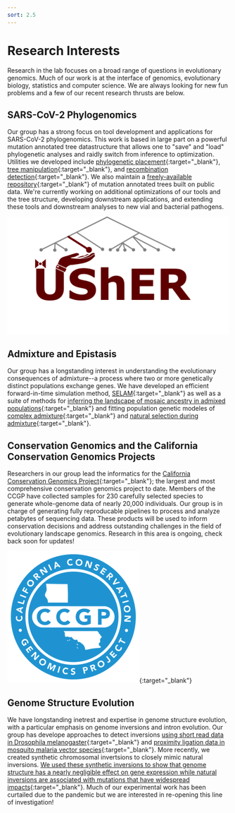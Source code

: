 ```yaml
---
sort: 2.5
---
```

# Research Interests
  
Research in the lab focuses on a broad range of questions in evolutionary genomics. Much of our work is at the interface of genomics, evolutionary biology, statistics and computer science. We are always looking for new fun problems and a few of our recent research thrusts are below. 
 
## SARS-CoV-2 Phylogenomics
  
  Our group has a strong focus on tool development and applications for SARS-CoV-2 phylogenomics. This work is based in large part on a powerful mutation annotated tree datastructure that allows one to "save" and "load" phylogenetic analyses and raidly switch from inference to optimization. Utilities we developed include [phylogenetic placement](https://www.nature.com/articles/s41588-021-00862-7){:target="_blank"}, [tree manipulation](https://academic.oup.com/mbe/advance-article/doi/10.1093/molbev/msab264/6361626){:target="_blank"}, and [recombination detection](https://www.biorxiv.org/content/10.1101/2021.08.04.455157v1){:target="_blank"}. We also maintain a [freely-available repository](http://hgdownload.soe.ucsc.edu/goldenPath/wuhCor1/UShER_SARS-CoV-2/){:target="_blank"} of mutation annotated trees built on public data. We're currently working on additional optimizations of our tools and the tree structure, developing downstream applications, and extending these tools and downstream analyses to new vial and bacterial pathogens. 
  
[![image](../assets/images/usher_logo.png)](https://github.com/yatisht/usher)
  
## Admixture and Epistasis 
  
Our group has a longstanding interest in understanding the evolutionary consequences of admixture--a process where two or more genetically distinct populations exchange genes. We have developed an efficient forward-in-time simulation method, [SELAM](https://academic.oup.com/bioinformatics/article/32/19/3035/2196613){:target="_blank"} as well as a suite of methods for [inferring the landscape of mosaic ancestry in admixed populations](https://journals.plos.org/plosgenetics/article?id=10.1371/journal.pgen.1006529){:target="_blank"} and fitting population genetic modeles of [complex admixture](https://academic.oup.com/genetics/article/210/3/1089/5931071){:target="_blank"} and [natural selection during admixture](https://academic.oup.com/mbe/article/38/5/2152/6120794){:target="_blank"}. 
  
## Conservation Genomics and the California Conservation Genomics Projects

Researchers in our group lead the informatics for the [California Conservation Genomics Project](https://www.ccgproject.org/){:target="_blank"}; the largest and most comprehensive conservation genomics project to date. Members of the CCGP have collected samples for 230 carefully selected species to generate whole-genome data of nearly 20,000 individuals. Our group is in charge of generating fully reproducable pipelines to process and analyze petabytes of sequencing data. These products will be used to inform conservation decisions and address outstanding challenges in the field of evolutionary landscape genomics. Research in this area is ongoing, check back soon for updates!

[![image](../assets/images/CCGP+Logo_blue.png)](https://www.ccgproject.org/){:target="_blank"}

## Genome Structure Evolution

We have longstanding inetrest and expertise in genome structure evolution, with a particular emphasis on genome inversions and intron evolution. Our group has develope approaches to detect inversions [using short read data in Drosophila melanogaster](https://academic.oup.com/genetics/article/192/1/131/5935022){:target="_blank"} and [proximity ligation data in mosquito malaria vector species](https://academic.oup.com/genetics/article/213/4/1495/5930630){:target="_blank"}. More recently, we created synthetic chromosomal invertsions to closely mimic natural inversions. [We used these synthetic inversions to show that genome structure has a nearly negligible effect on gene expression while natural inversions are associated with mutations that have widespread impacts](https://www.pnas.org/content/115/21/5492.short){:target="_blank"}. Much of our experimental work has been curtailed due to the pandemic but we are interested in re-opening this line of investigation! 
